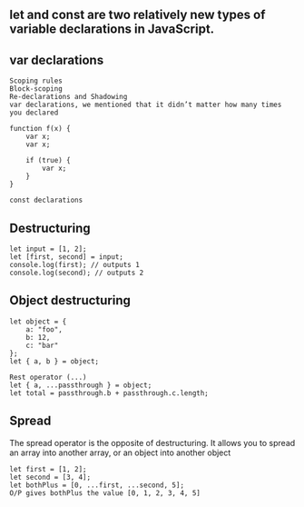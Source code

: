 ## let and const are two relatively new types of variable declarations in JavaScript.

## var declarations
    Scoping rules
    Block-scoping
    Re-declarations and Shadowing
    var declarations, we mentioned that it didn’t matter how many times you declared

    function f(x) {
        var x;
        var x;

        if (true) {
            var x;
        }
    }

    const declarations

## Destructuring
    let input = [1, 2];
    let [first, second] = input;
    console.log(first); // outputs 1
    console.log(second); // outputs 2

## Object destructuring
    let object = {
        a: "foo",
        b: 12,
        c: "bar"
    };
    let { a, b } = object;

    Rest operator (...)
    let { a, ...passthrough } = object;
    let total = passthrough.b + passthrough.c.length;

## Spread

The spread operator is the opposite of destructuring. 
It allows you to spread an array into another array, or an object into another object

    let first = [1, 2];
    let second = [3, 4];
    let bothPlus = [0, ...first, ...second, 5];
    O/P gives bothPlus the value [0, 1, 2, 3, 4, 5]



